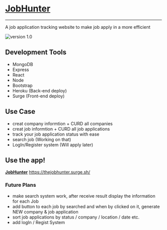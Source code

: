 # **[JobHunter](https://thejobhunter.surge.sh/)**

---

A job application tracking website to make job apply in a more efficient

![version 1.0](https://img.shields.io/badge/current%20version-1.0-brightgreen)

## Development Tools

- MongoDB
- Express
- React
- Node
- Bootstrap
- Heroku (Back-end deploy)
- Surge (Front-end deploy)

## Use Case

- creat company informtion + CURD all companies
- creat job informtion + CURD all job applications
- track your job application status with ease
- search job (Working on that)
- LogIn/Register system (Will apply later)

## Use the app!

**[JobHunter](https://thejobhunter.surge.sh/)**
https://thejobhunter.surge.sh/

### Future Plans

- make search system work, after receive result display the information for each Job
- add button to each job by searched and when by clicked on it, generate NEW company & job application
- sort job applications by status / company / location / date etc.
- add logIn / Regist System
